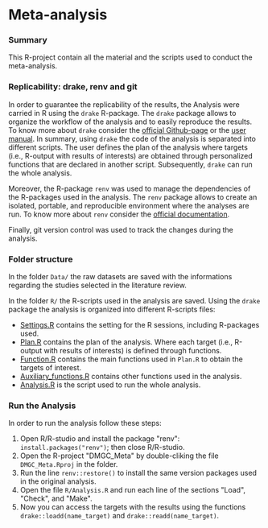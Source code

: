 # Meta-analysis 


### Summary

This R-project contain all the material and the scripts used to conduct the meta-analysis.

### Replicability: drake, renv and git

In order to guarantee the replicability of the results, the Analysis were carried in R using the `drake` R-package. The `drake` package allows to organize the workflow of the analysis and to easily reproduce the results. To know more about `drake` consider the [official Github-page](https://github.com/ropensci/drake) or the [user manual](https://books.ropensci.org/drake/). In summary, using `drake` the code of the analysis is separated into different scripts. The user defines the plan of the analysis where targets (i.e., R-output with results of interests) are obtained through personalized functions that are declared in another script. Subsequently, `drake` can run the whole analysis.

Moreover, the R-package `renv` was used to manage the dependencies of the R-packages used in the analysis. The `renv` package allows to create an isolated, portable, and reproducible environment where the analyses are run. To know more about `renv` consider the [official documentation](https://rstudio.github.io/renv/articles/renv.html).

Finally, git version control was used to track the changes during the analysis.

### Folder structure

In the folder `Data/` the raw datasets are saved with the informations regarding the studies selected in the literature review.

In the folder `R/` the R-scripts used in the analysis are saved. Using the `drake` package the analysis is organized into different R-scripts files: 

- [Settings.R](R/Settings.R) contains the setting for the R sessions, including R-packages used. 
- [Plan.R](R/Plan.R) contains the plan of the analysis. Where each target (i.e., R-output with results of interests) is defined through functions.
- [Function.R](R/functions.R) contains the main functions used in `Plan.R` to obtain the targets of interest.
- [Auxiliary_functions.R](R/Auxiliary_functions.R) contains other functions used in the analysis.
- [Analysis.R](R/Analysis.R) is the script used to run the whole analysis.


### Run the Analysis

In order to run the analysis follow these steps:

1. Open R/R-studio and install the package "renv": `install.packages("renv")`; then close R/R-studio.
2. Open the R-project "DMGC_Meta"  by double-cliking the file `DMGC_Meta.Rproj` in the folder.
3. Run the line `renv::restore()` to install the same version packages used in the original analysis.
4. Open the file `R/Analysis.R` and run each line of the sections "Load", "Check", and "Make".
5. Now you can access the targets with the results using the functions `drake::loadd(name_target)` and `drake::readd(name_target)`.


